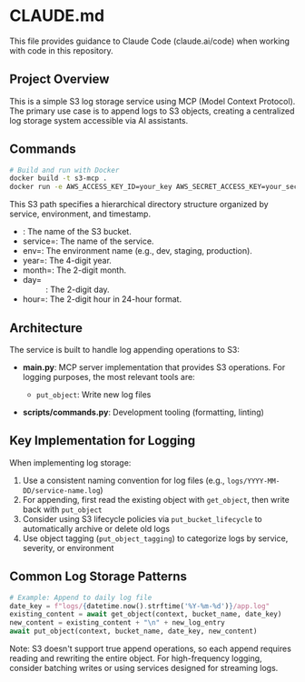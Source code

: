 # CLAUDE.md

This file provides guidance to Claude Code (claude.ai/code) when working with code in this repository.

## Project Overview

This is a simple S3 log storage service using MCP (Model Context Protocol). The primary use case is to append logs to S3 objects, creating a centralized log storage system accessible via AI assistants.

## Commands

```bash
# Build and run with Docker
docker build -t s3-mcp .
docker run -e AWS_ACCESS_KEY_ID=your_key AWS_SECRET_ACCESS_KEY=your_secret nakatatsu/claude-log-mcp:latest -e AWS_S3_BUCKET=your_bucket -e AWS_S3_PREFIX=your_prefix -e
```





This S3 path specifies a hierarchical directory structure organized by service, environment, and timestamp.
- <bucket-name>: The name of the S3 bucket.
- service=<service-name>: The name of the service.
- env=<environment-name>: The environment name (e.g., dev, staging, production).
- year=<YYYY>: The 4-digit year.
- month=<MM>: The 2-digit month.
- day=<DD>: The 2-digit day.
- hour=<HH>: The 2-digit hour in 24-hour format.


## Architecture

The service is built to handle log appending operations to S3:

- **main.py**: MCP server implementation that provides S3 operations. For logging purposes, the most relevant tools are:
  - `put_object`: Write new log files

- **scripts/commands.py**: Development tooling (formatting, linting)

## Key Implementation for Logging

When implementing log storage:
1. Use a consistent naming convention for log files (e.g., `logs/YYYY-MM-DD/service-name.log`)
2. For appending, first read the existing object with `get_object`, then write back with `put_object`
3. Consider using S3 lifecycle policies via `put_bucket_lifecycle` to automatically archive or delete old logs
4. Use object tagging (`put_object_tagging`) to categorize logs by service, severity, or environment

## Common Log Storage Patterns

```python
# Example: Append to daily log file
date_key = f"logs/{datetime.now().strftime('%Y-%m-%d')}/app.log"
existing_content = await get_object(context, bucket_name, date_key)
new_content = existing_content + "\n" + new_log_entry
await put_object(context, bucket_name, date_key, new_content)
```

Note: S3 doesn't support true append operations, so each append requires reading and rewriting the entire object. For high-frequency logging, consider batching writes or using services designed for streaming logs.
